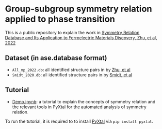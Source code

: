 # Group-subgroup symmetry relation applied to phase transition

This is a public repository to explain the work in [Symmetry Relation Database and Its Application to Ferroelectric Materials Discovery, Zhu, et al, 2022](https://arxiv.org/abs/2208.10655)

## Dataset (in ase.database format)
- `All_mp_2022.db`: all identified structure pairs in by [Zhu, et al](https://arxiv.org/abs/2208.10655)
- `Smidt_2020.db`: all identified structure pairs in by [Smidt, et al](https://www.nature.com/articles/s41597-020-0407-9)

## Tutorial
- [Demo.ipynb](https://nbviewer.org/github/qzhu2017/PyXtal_symmetry_relation/blob/main/Demo.ipynb): a tutorial to explain the concepts of symmetry relation and the relevant tools in PyXtal for the automated analysis of symmetry relation. 

To run the tutorial, it is required to to install [PyXtal](https://github.com/qzhu2017/PyXtal) via `pip install pyxtal`.
